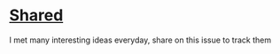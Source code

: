 # [Shared](https://github.com/zerone0x/tmpbackup/issues/115)

I met many interesting ideas everyday, share on this issue to track them